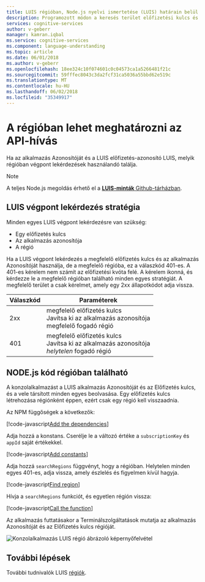 ```yaml
---
title: LUIS régióban, Node.js nyelvi ismertetése (LUIS) határain belül található |} Microsoft Docs
description: Programozott módon a keresés terület előfizetési kulcs és az alkalmazás közzététele LUIS azonosítója.
services: cognitive-services
author: v-geberr
manager: kamran.iqbal
ms.service: cognitive-services
ms.component: language-understanding
ms.topic: article
ms.date: 06/01/2018
ms.author: v-geberr
ms.openlocfilehash: 18ee324c10f074601c0c04573ca1a5266481f21c
ms.sourcegitcommit: 59fffec8043c3da2fcf31ca5036a55bbd62e519c
ms.translationtype: MT
ms.contentlocale: hu-HU
ms.lasthandoff: 06/02/2018
ms.locfileid: "35349917"
---
```

# <a name="region-can-be-determined-from-api-call"></a>A régióban lehet meghatározni az API-hívás 
Ha az alkalmazás Azonosítóját és a LUIS előfizetés-azonosító LUIS, melyik régióban végpont lekérdezések használandó találja.

> [!NOTE] 
> A teljes Node.js megoldás érhető el a [ **LUIS-minták** Github-tárházban](https://github.com/Microsoft/LUIS-Samples/blob/master/documentation-samples/find-region/nodejs/).

## <a name="luis-endpoint-query-strategy"></a>LUIS végpont lekérdezés stratégia
Minden egyes LUIS végpont lekérdezésre van szükség:

* Egy előfizetés kulcs
* Az alkalmazás azonosítója
* A régió

Ha a LUIS végpont lekérdezés a megfelelő előfizetés kulcs és az alkalmazás Azonosítóját használja, de a megfelelő régióba, ez a válaszkód 401-es. A 401-es kérelem nem számít az előfizetési kvóta felé. A kérelem ikonná, és kérdezze le a megfelelő régióban található minden egyes stratégiát. A megfelelő terület a csak kérelmet, amely egy 2xx állapotkódot adja vissza. 

|Válaszkód|Paraméterek|
|--|--|
|2xx|megfelelő előfizetés kulcs<br>Javítsa ki az alkalmazás azonosítója<br>megfelelő fogadó régió|
|401|megfelelő előfizetés kulcs<br>Javítsa ki az alkalmazás azonosítója<br>_helytelen_ fogadó régió|

## <a name="nodejs-code-to-find-region"></a>NODE.js kód régióban található
A konzolalkalmazást a LUIS alkalmazás Azonosítóját és az Előfizetés kulcs, és a vele társított minden egyes beolvasása. Egy előfizetés kulcs létrehozása régiónként éppen, ezért csak egy régió kell visszaadnia.

Az NPM függőségek a következők:

[!code-javascript[Add the dependencies](~/samples-luis/documentation-samples/find-region/nodejs/index.js?range=5-6 "Add the dependencies")]

Adja hozzá a konstans. Cserélje le a változó értéke a `subscriptionKey` és `appId` saját értékekkel.  

[!code-javascript[Add constants](~/samples-luis/documentation-samples/find-region/nodejs/index.js?range=8-25 "Add constants")]

Adja hozzá `searchRegions` függvényt, hogy a régióban. Helytelen minden egyes 401-es, adja vissza, amely észlelés és figyelmen kívül hagyja.

[!code-javascript[Find region](~/samples-luis/documentation-samples/find-region/nodejs/index.js?range=27-37 "Find region")]

Hívja a `searchRegions` funkciót, és egyetlen régión vissza:

[!code-javascript[Call the function](~/samples-luis/documentation-samples/find-region/nodejs/index.js?range=39-43 "Call the function")]

Az alkalmazás futtatásakor a Terminálszolgáltatások mutatja az alkalmazás Azonosítóját és az Előfizetés kulcs régióját.

![Konzolalkalmazás LUIS régió ábrázoló képernyőfelvétel](./media/find-region-nodejs/console.png)


## <a name="next-steps"></a>További lépések

További tudnivalók LUIS [régiók](luis-reference-regions.md).